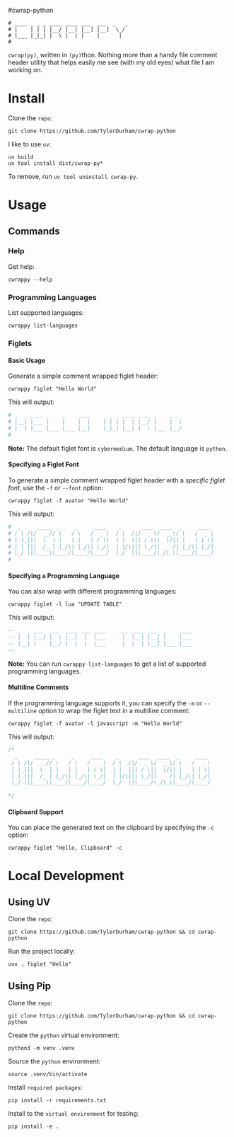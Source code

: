 #cwrap-python

``` shell
# ____ _ _ _ ____ ____ ___  ___  _   _ 
# |    | | | |__/ |__| |__] |__]  \_/  
# |___ |_|_| |  \ |  | |    |      |   
#                                      
```

`cwrap(py)`, written in `(py)`thon. Nothing more than a handy file comment header utility that helps easily me see (with my old eyes) what file I am working on.  

# Install

Clone the `repo`:

``` shell
git clone https://github.com/TylerDurham/cwrap-python
```

I like to use `uv`:

``` shell
uv build
uv tool install dist/cwrap-py*  
```

To remove, run `uv tool uninstall cwrap-py`.

# Usage

## Commands

### Help

Get help:

``` shell
cwrappy --help
```

### Programming Languages

List supported languages:

``` shell
cwrappy list-languages
```

### Figlets

#### Basic Usage

Generate a simple comment wrapped figlet header:

``` shell
cwrappy figlet "Hello World"
```
This will output:

``` python
# _  _ ____ _    _    ____    _ _ _ ____ ____ _    ___  
# |__| |___ |    |    |  |    | | | |  | |__/ |    |  \ 
# |  | |___ |___ |___ |__|    |_|_| |__| |  \ |___ |__/ 
#                                                       
```

**Note:** The default figlet font is `cybermedium`. The default language is `python`.

#### Specifying a Figlet Font

To generate a simple comment wrapped figlet header with a *specific figlet font*, use the `-f` or `--font` option:

``` shell
cwrappy figlet -f avatar "Hello World"
```
This will output:

``` python
#  _     _____ _     _     ____    _      ____  ____  _     ____ 
# / \ /|/  __// \   / \   /  _ \  / \  /|/  _ \/  __\/ \   /  _ \
# | |_|||  \  | |   | |   | / \|  | |  ||| / \||  \/|| |   | | \|
# | | |||  /_ | |_/\| |_/\| \_/|  | |/\||| \_/||    /| |_/\| |_/|
# \_/ \|\____\\____/\____/\____/  \_/  \|\____/\_/\_\\____/\____/
#                                                                
```

#### Specifying a Programming Language

You can also wrap with different programming languages:

``` shell
cwrappy figlet -l lua "UPDATE TABLE"
```

This will output:

``` lua
-- _  _ ___  ___  ____ ___ ____    ___ ____ ___  _    ____ 
-- |  | |__] |  \ |__|  |  |___     |  |__| |__] |    |___ 
-- |__| |    |__/ |  |  |  |___     |  |  | |__] |___ |___ 
--                                                         
```

**Note:** You can run `cwrappy list-languages` to get a list of supported programming languages.

#### Multiline Comments

If the programming language supports it, you can specify the `-m` or `--multiline` option to wrap the figlet text in a multiline comment:

``` shell
cwrappy figlet -f avatar -l javascript -m "Hello World"
```
This will output:

``` javascript
/*
  _     _____ _     _     ____    _      ____  ____  _     ____ 
 / \ /|/  __// \   / \   /  _ \  / \  /|/  _ \/  __\/ \   /  _ \
 | |_|||  \  | |   | |   | / \|  | |  ||| / \||  \/|| |   | | \|
 | | |||  /_ | |_/\| |_/\| \_/|  | |/\||| \_/||    /| |_/\| |_/|
 \_/ \|\____\\____/\____/\____/  \_/  \|\____/\_/\_\\____/\____/
                                                                
*/

```

#### Clipboard Support 

You can place the generated text on the clipboard by specifying the `-c` option:

``` shell
cwrappy figlet "Hello, Clipboard" -c
```

# Local Development

## Using UV

Clone the `repo`:

``` shell
git clone https://github.com/TylerDurham/cwrap-python && cd cwrap-python
```

Run the project locally:

``` shell
uvx . figlet "Hello"
```

## Using Pip

Clone the `repo`:

``` shell
git clone https://github.com/TylerDurham/cwrap-python && cd cwrap-python
```

Create the `python` virtual environment:

``` shell
python3 -m venv .venv
```

Source the `python` environment:

``` shell
source .venv/bin/activate
```

Install `required packages`:

``` shell
pip install -r requirements.txt
```

Install to the `virtual environment` for testing:

``` shell
pip install -e .
```
